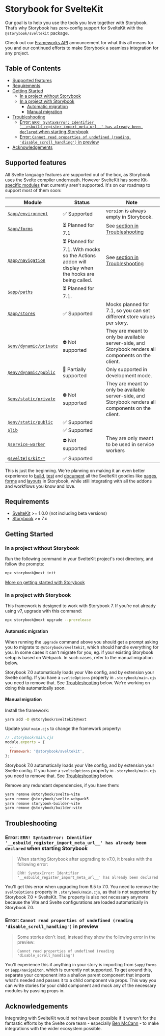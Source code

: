 # Storybook for SvelteKit <!-- omit in toc -->

Our goal is to help you use the tools you love together with Storybook. That’s why Storybook has zero-config support for SvelteKit with the `@storybook/sveltekit` package.

Check out our [Frameworks API](https://storybook.js.org/blog/framework-api/) announcement for what this all means for you and our continued efforts to make Storybook a seamless integration for any project.

## Table of Contents <!-- omit in toc -->

- [Supported features](#supported-features)
- [Requirements](#requirements)
- [Getting Started](#getting-started)
  - [In a project without Storybook](#in-a-project-without-storybook)
  - [In a project with Storybook](#in-a-project-with-storybook)
    - [Automatic migration](#automatic-migration)
    - [Manual migration](#manual-migration)
- [Troubleshooting](#troubleshooting)
  - [Error: `ERR! SyntaxError: Identifier '__esbuild_register_import_meta_url__' has already been declared` when starting Storybook](#error-err-syntaxerror-identifier-__esbuild_register_import_meta_url__-has-already-been-declared-when-starting-storybook)
  - [Error: `Cannot read properties of undefined (reading 'disable_scroll_handling')` in preview](#error-cannot-read-properties-of-undefined-reading-disable_scroll_handling-in-preview)
- [Acknowledgements](#acknowledgements)

## Supported features

All Svelte language features are supported out of the box, as Storybook uses the Svelte compiler underneath.
However SvelteKit has some [Kit-specific modules](https://kit.svelte.dev/docs/modules) that currently aren't supported. It's on our roadmap to support most of them soon:

| **Module**                                                                         | **Status**                                                                                        | **Note**                                                                                                                |
| ---------------------------------------------------------------------------------- | ------------------------------------------------------------------------------------------------- | ----------------------------------------------------------------------------------------------------------------------- |
| [`$app/environment`](https://kit.svelte.dev/docs/modules#$app-environment)         | ✅ Supported                                                                                      | `version` is always empty in Storybook.                                                                                 |
| [`$app/forms`](https://kit.svelte.dev/docs/modules#$app-forms)                     | ⏳ Planned for 7.1                                                                                | See [section in Troubleshooting](#error-cannot-read-properties-of-undefined-reading-disable_scroll_handling-in-preview) |
| [`$app/navigation`](https://kit.svelte.dev/docs/modules#$app-navigation)           | ⏳ Planned for 7.1. With mocks so the Actions addon will display when the hooks are being called. | See [section in Troubleshooting](#error-cannot-read-properties-of-undefined-reading-disable_scroll_handling-in-preview) |
| [`$app/paths`](https://kit.svelte.dev/docs/modules#$app-paths)                     | ⏳ Planned for 7.1.                                                                               |                                                                                                                         |
| [`$app/stores`](https://kit.svelte.dev/docs/modules#$app-stores)                   | ✅ Supported                                                                                      | Mocks planned for 7.1, so you can set different store values per story.                                                 |
| [`$env/dynamic/private`](https://kit.svelte.dev/docs/modules#$env-dynamic-private) | ⛔ Not supported                                                                                  | They are meant to only be available server-side, and Storybook renders all components on the client.                    |
| [`$env/dynamic/public`](https://kit.svelte.dev/docs/modules#$env-dynamic-public)   | 🚧 Partially supported                                                                            | Only supported in development mode.                                                                                     |
| [`$env/static/private`](https://kit.svelte.dev/docs/modules#$env-static-private)   | ⛔ Not supported                                                                                  | They are meant to only be available server-side, and Storybook renders all components on the client.                    |
| [`$env/static/public`](https://kit.svelte.dev/docs/modules#$env-static-public)     | ✅ Supported                                                                                      |                                                                                                                         |
| [`$lib`](https://kit.svelte.dev/docs/modules#$lib)                                 | ✅ Supported                                                                                      |                                                                                                                         |
| [`$service-worker`](https://kit.svelte.dev/docs/modules#$service-worker)           | ⛔ Not supported                                                                                  | They are only meant to be used in service workers                                                                       |
| [`@sveltejs/kit/*`](https://kit.svelte.dev/docs/modules#sveltejs-kit)              | ✅ Supported                                                                                      |                                                                                                                         |

This is just the beginning. We're planning on making it an even better experience to [build](https://storybook.js.org/docs/7.0/react/writing-stories/introduction), [test](https://storybook.js.org/docs/7.0/react/writing-tests/introduction) and [document](https://storybook.js.org/docs/7.0/react/writing-docs/introduction) all the SvelteKit goodies like [pages](https://kit.svelte.dev/docs/routing), [forms](https://kit.svelte.dev/docs/form-actions) and [layouts](https://kit.svelte.dev/docs/routing#layout) in Storybook, while still integrating with all the addons and workflows you know and love.

## Requirements

- [SvelteKit](https://kit.svelte.dev/) >= 1.0.0 (not including beta versions)
- [Storybook](https://storybook.js.org/) >= 7.x

## Getting Started

### In a project without Storybook

Run the following command in your SvelteKit project's root directory, and follow the prompts:

```bash
npx storybook@next init
```

[More on getting started with Storybook](https://storybook.js.org/docs/7.0/svelte/get-started/install)

### In a project with Storybook

This framework is designed to work with Storybook 7. If you’re not already using v7, upgrade with this command:

```bash
npx storybook@next upgrade --prerelease
```

#### Automatic migration

When running the `upgrade` command above you should get a prompt asking you to migrate to `@storybook/sveltekit`, which should handle everything for you. In some cases it can't migrate for you, eg. if your existing Storybook setup is based on Webpack. In such cases, refer to the manual migration below.

Storybook 7.0 automatically loads your Vite config, and by extension your Svelte config. If you have a `svelteOptions` property in `.storybook/main.cjs` you need to remove that. See [Troubleshooting](#error-about-__esbuild_register_import_meta_url__-when-starting-storybook) below. We're working on doing this automatically soon.

#### Manual migration

Install the framework:

```bash
yarn add -D @storybook/sveltekit@next
```

Update your `main.cjs` to change the framework property:

```js
// .storybook/main.cjs
module.exports = {
  ...
  framework: '@storybook/sveltekit',
};
```

Storybook 7.0 automatically loads your Vite config, and by extension your Svelte config. If you have a `svelteOptions` property in `.storybook/main.cjs` you need to remove that. See [Troubleshooting](#error-about-__esbuild_register_import_meta_url__-when-starting-storybook) below.

Remove any redundant dependencies, if you have them:

```bash
yarn remove @storybook/svelte-vite
yarn remove @storybook/svelte-webpack5
yarn remove storybook-builder-vite
yarn remove @storybook/builder-vite
```

## Troubleshooting

### Error: `ERR! SyntaxError: Identifier '__esbuild_register_import_meta_url__' has already been declared` when starting Storybook

> When starting Storybook after upgrading to v7.0, it breaks with the following error:
>
> ```
> ERR! SyntaxError: Identifier '__esbuild_register_import_meta_url__' has already been declared
> ```

You'll get this error when upgrading from 6.5 to 7.0. You need to remove the `svelteOptions` property in `.storybook/main.cjs`, as that is not supported by Storybook 7.0 + SvelteKit. The property is also not necessary anymore because the Vite and Svelte configurations are loaded automatically in Storybook 7.0.

### Error: `Cannot read properties of undefined (reading 'disable_scroll_handling')` in preview

> Some stories don't load, instead they show the following error in the preview:
>
> ```
> Cannot read properties of undefined (reading 'disable_scroll_handling')
> ```

You'll experience this if anything in your story is importing from `$app/forms` or `$app/navigaiton`, which is currently not supported. To get around this, separate your component into a shallow parent component that imports what's needed and passes it to a child component via props. This way you can write stories for your child component and mock any of the necessary modules by passing props in.

## Acknowledgements

Integrating with SvelteKit would not have been possible if it weren't for the fantastic efforts by the Svelte core team - especially [Ben McCann](https://twitter.com/benjaminmccann) - to make integrations with the wider ecosystem possible.
